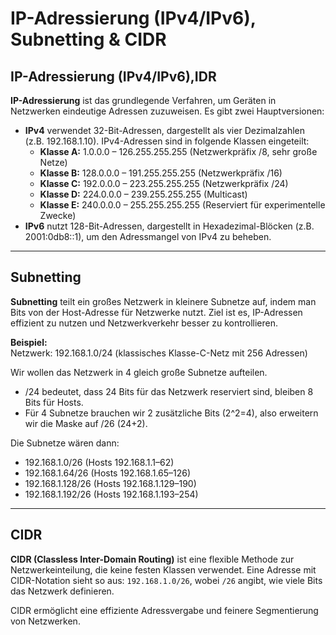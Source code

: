 # IP-Adressierung (IPv4/IPv6), Subnetting & CIDR

## IP-Adressierung (IPv4/IPv6),IDR

**IP-Adressierung** ist das grundlegende Verfahren, um Geräten in Netzwerken eindeutige Adressen zuzuweisen. Es gibt zwei Hauptversionen:

* **IPv4** verwendet 32-Bit-Adressen, dargestellt als vier Dezimalzahlen (z.B. 192.168.1.10). IPv4-Adressen sind in folgende Klassen eingeteilt:
  * **Klasse A:** 1.0.0.0 – 126.255.255.255 (Netzwerkpräfix /8, sehr große Netze)
  * **Klasse B:** 128.0.0.0 – 191.255.255.255 (Netzwerkpräfix /16)
  * **Klasse C:** 192.0.0.0 – 223.255.255.255 (Netzwerkpräfix /24)
  * **Klasse D:** 224.0.0.0 – 239.255.255.255 (Multicast)
  * **Klasse E:** 240.0.0.0 – 255.255.255.255 (Reserviert für experimentelle Zwecke)
* **IPv6** nutzt 128-Bit-Adressen, dargestellt in Hexadezimal-Blöcken (z.B. 2001:0db8::1), um den Adressmangel von IPv4 zu beheben.

***

## Subnetting

**Subnetting** teilt ein großes Netzwerk in kleinere Subnetze auf, indem man Bits von der Host-Adresse für Netzwerke nutzt. Ziel ist es, IP-Adressen effizient zu nutzen und Netzwerkverkehr besser zu kontrollieren.

**Beispiel:**\
Netzwerk: 192.168.1.0/24 (klassisches Klasse-C-Netz mit 256 Adressen)

Wir wollen das Netzwerk in 4 gleich große Subnetze aufteilen.

* /24 bedeutet, dass 24 Bits für das Netzwerk reserviert sind, bleiben 8 Bits für Hosts.
* Für 4 Subnetze brauchen wir 2 zusätzliche Bits (2^2=4), also erweitern wir die Maske auf /26 (24+2).

Die Subnetze wären dann:

* 192.168.1.0/26 (Hosts 192.168.1.1–62)
* 192.168.1.64/26 (Hosts 192.168.1.65–126)
* 192.168.1.128/26 (Hosts 192.168.1.129–190)
* 192.168.1.192/26 (Hosts 192.168.1.193–254)

***

## CIDR

**CIDR (Classless Inter-Domain Routing)** ist eine flexible Methode zur Netzwerkeinteilung, die keine festen Klassen verwendet. Eine Adresse mit CIDR-Notation sieht so aus: `192.168.1.0/26`, wobei `/26` angibt, wie viele Bits das Netzwerk definieren.

CIDR ermöglicht eine effiziente Adressvergabe und feinere Segmentierung von Netzwerken.

